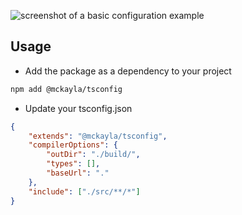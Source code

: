 ![screenshot of a basic configuration example](https://cdn.mckayla.cloud/-/50c0c54daa194ebca0f9841dc8507e5c/tsconfig.webp)

<!--
https://ray.so/?title=tsconfig.json&theme=midnight&spacing=64&background=true&darkMode=true&code=ewoJImV4dGVuZHMiOiAiQG1ja2F5bGEvdHNjb25maWciLAoJImNvbXBpbGVyT3B0aW9ucyI6IHsKCQkib3V0RGlyIjogIi4vYnVpbGQvIiwKCQkidHlwZXMiOiBbXSwKCQkiYmFzZVVybCI6ICIuIgoJfSwKCSJpbmNsdWRlIjogWyIuL3NyYy8qKi8qIl0KfQ&language=json
-->

## Usage

-   Add the package as a dependency to your project

```sh
npm add @mckayla/tsconfig
```

-   Update your tsconfig.json

```json
{
	"extends": "@mckayla/tsconfig",
	"compilerOptions": {
		"outDir": "./build/",
		"types": [],
		"baseUrl": "."
	},
	"include": ["./src/**/*"]
}
```

